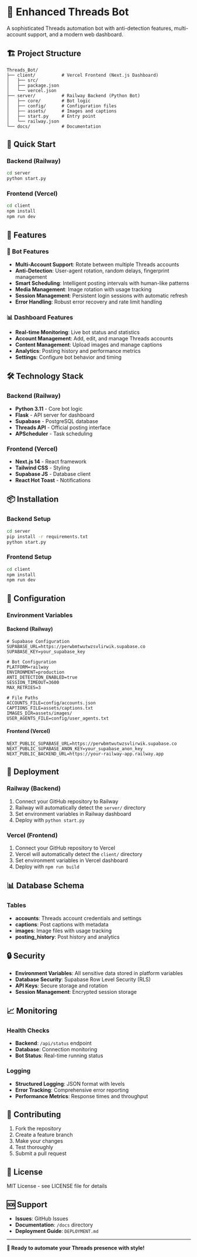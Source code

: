 # 🚀 Enhanced Threads Bot

A sophisticated Threads automation bot with anti-detection features, multi-account support, and a modern web dashboard.

## 🏗️ Project Structure

```
Threads_Bot/
├── client/          # Vercel Frontend (Next.js Dashboard)
│   ├── src/
│   ├── package.json
│   └── vercel.json
├── server/          # Railway Backend (Python Bot)
│   ├── core/        # Bot logic
│   ├── config/      # Configuration files
│   ├── assets/      # Images and captions
│   ├── start.py     # Entry point
│   └── railway.json
└── docs/            # Documentation
```

## 🚀 Quick Start

### Backend (Railway)
```bash
cd server
python start.py
```

### Frontend (Vercel)
```bash
cd client
npm install
npm run dev
```

## 🎯 Features

### 🤖 Bot Features
- **Multi-Account Support**: Rotate between multiple Threads accounts
- **Anti-Detection**: User-agent rotation, random delays, fingerprint management
- **Smart Scheduling**: Intelligent posting intervals with human-like patterns
- **Media Management**: Image rotation with usage tracking
- **Session Management**: Persistent login sessions with automatic refresh
- **Error Handling**: Robust error recovery and rate limit handling

### 📊 Dashboard Features
- **Real-time Monitoring**: Live bot status and statistics
- **Account Management**: Add, edit, and manage Threads accounts
- **Content Management**: Upload images and manage captions
- **Analytics**: Posting history and performance metrics
- **Settings**: Configure bot behavior and timing

## 🛠️ Technology Stack

### Backend (Railway)
- **Python 3.11** - Core bot logic
- **Flask** - API server for dashboard
- **Supabase** - PostgreSQL database
- **Threads API** - Official posting interface
- **APScheduler** - Task scheduling

### Frontend (Vercel)
- **Next.js 14** - React framework
- **Tailwind CSS** - Styling
- **Supabase JS** - Database client
- **React Hot Toast** - Notifications

## 📦 Installation

### Backend Setup
```bash
cd server
pip install -r requirements.txt
python start.py
```

### Frontend Setup
```bash
cd client
npm install
npm run dev
```

## 🔧 Configuration

### Environment Variables

#### Backend (Railway)
```env
# Supabase Configuration
SUPABASE_URL=https://perwbmtwutwzsvlirwik.supabase.co
SUPABASE_KEY=your_supabase_key

# Bot Configuration
PLATFORM=railway
ENVIRONMENT=production
ANTI_DETECTION_ENABLED=true
SESSION_TIMEOUT=3600
MAX_RETRIES=3

# File Paths
ACCOUNTS_FILE=config/accounts.json
CAPTIONS_FILE=assets/captions.txt
IMAGES_DIR=assets/images/
USER_AGENTS_FILE=config/user_agents.txt
```

#### Frontend (Vercel)
```env
NEXT_PUBLIC_SUPABASE_URL=https://perwbmtwutwzsvlirwik.supabase.co
NEXT_PUBLIC_SUPABASE_ANON_KEY=your_supabase_anon_key
NEXT_PUBLIC_BACKEND_URL=https://your-railway-app.railway.app
```

## 🚀 Deployment

### Railway (Backend)
1. Connect your GitHub repository to Railway
2. Railway will automatically detect the `server/` directory
3. Set environment variables in Railway dashboard
4. Deploy with `python start.py`

### Vercel (Frontend)
1. Connect your GitHub repository to Vercel
2. Vercel will automatically detect the `client/` directory
3. Set environment variables in Vercel dashboard
4. Deploy with `npm run build`

## 📊 Database Schema

### Tables
- **accounts**: Threads account credentials and settings
- **captions**: Post captions with metadata
- **images**: Image files with usage tracking
- **posting_history**: Post history and analytics

## 🔒 Security

- **Environment Variables**: All sensitive data stored in platform variables
- **Database Security**: Supabase Row Level Security (RLS)
- **API Keys**: Secure storage and rotation
- **Session Management**: Encrypted session storage

## 📈 Monitoring

### Health Checks
- **Backend**: `/api/status` endpoint
- **Database**: Connection monitoring
- **Bot Status**: Real-time running status

### Logging
- **Structured Logging**: JSON format with levels
- **Error Tracking**: Comprehensive error reporting
- **Performance Metrics**: Response times and throughput

## 🤝 Contributing

1. Fork the repository
2. Create a feature branch
3. Make your changes
4. Test thoroughly
5. Submit a pull request

## 📄 License

MIT License - see LICENSE file for details

## 🆘 Support

- **Issues**: GitHub Issues
- **Documentation**: `/docs` directory
- **Deployment Guide**: `DEPLOYMENT.md`

---

**🎯 Ready to automate your Threads presence with style!** 